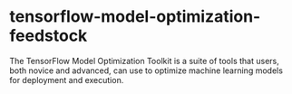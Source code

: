 # tensorflow-model-optimization-feedstock
The TensorFlow Model Optimization Toolkit is a suite of tools that users, both novice and advanced, can use to optimize machine learning models for deployment and execution.
